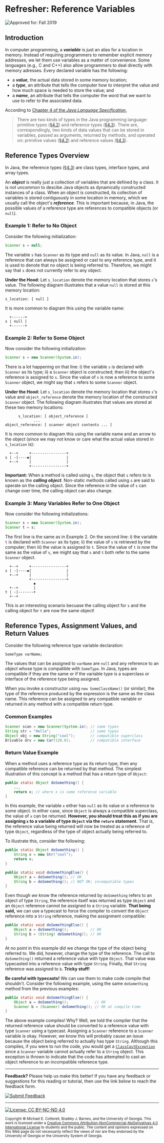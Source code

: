 # Refresher: Reference Variables

![Approved for: Fall 2019](https://img.shields.io/badge/Approved%20for-Fall%202019-brightgreen)

## Introduction

In computer programming, a **_variable_** is just an alias for a location in memory. Instead of
requiring programmers to remember explicit memory addresses, we let them use variables as a 
matter of convenience. Some languages (e.g., C and C++) also allow programmers to deal directly
with memory adresses. Every declared variable has the following:

* a **_value_**, the actual data stored in some memory location;
* a **_type_**, an attribute that tells the computer how to interpret the value and how much space
  is needed to store the value; and
* a **_name_**, an attribute that tells the computer the word that we want to use to refer to the
  associated data. 

According to
[Chapter 4 of the _Java Language Specification_](https://docs.oracle.com/javase/specs/jls/se8/html/jls-4.html#jls-4.10.1),

> There are two kinds of types in the Java programming language: 
> primitive types ([§4.2](https://docs.oracle.com/javase/specs/jls/se8/html/jls-4.html#jls-4.2)) and 
> reference types ([§4.3](https://docs.oracle.com/javase/specs/jls/se8/html/jls-4.html#jls-4.3)). 
> There are, correspondingly, two kinds of data values that can be stored in variables, passed as arguments, 
> returned by methods, and operated on: 
> primitive values ([§4.2](https://docs.oracle.com/javase/specs/jls/se8/html/jls-4.html#jls-4.2)) and 
> reference values ([§4.3](https://docs.oracle.com/javase/specs/jls/se8/html/jls-4.html#jls-4.3)).

## Reference Types Overview

In Java, the reference types ([§4.3](https://docs.oracle.com/javase/specs/jls/se8/html/jls-4.html#jls-4.3)) 
are class types, interface types, and array types.

An **_object_** is really just a collection of variables that are defined by a class. It is not uncommon 
to descibe Java objects as dynamically constructed instances of a class. When an object is constructed,
its collection of variables is stored contiguously in some location in memory, which we usually call
the object's **_reference_**. This is important because, in Java, the possible values of a reference type 
are references to compatible objects (or `null`). 

### Example 1: Refer to No Object

Consider the following initialization:

```java
Scanner s = null;
```

The variable `s` has `Scanner` as its type and `null` as its value. In Java, `null` is a reference 
that can always be assigned or cast to any reference type, and it is used to denote that no object
is being referred to. Therefore, we might say that `s` does not currently refer to any object. 

**Under the Hood:** Let `s_location` denote the memory location that stores `s`'s value. The 
following diagram illustrates that a value `null` is stored at this memory location:

```
s_location: [ null ]  
```

It is more common to diagram this using the variable name:

```
  +------+
s | null |
  +------+
```

### Example 2: Refer to Some Object

Now consider the following initialization:

```java
Scanner s = new Scanner(System.in);
```

There is a lot happening on that line: i) the variable `s` is declared with `Scanner` as its
type; ii) a `Scanner` object is constructed; then iii) the object's reference is assigned to
`s`. Since the value of `s` is now a reference to some `Scanner` object, we might say that
`s` refers to some `Scanner` object. 

**Under the Hood:** Let `s_location` denote the memory location that stores `s`'s value and
`object_reference` denote the memory location of the constructed `Scanner` object. The 
following diagram illustrates that values are stored at these two memory locations:

```
      s_location: [ object_reference ]  
             ...
object_reference: [ scanner object contents ... ]
```

It is more common to diagram this using the variable name and an arrow to the object (since
we may not know or care what the actual value stored in `s_location` is):

```
  +--+     +----------------+
s | -|----◆|                |
  +--+     |                |
           +----------------+
```

**Important:** When a method is called using `s`, the object that `s` refers to is known as
the **_calling object_**. Non-static methods called using `s` are said to operate on the 
calling object. Since the reference in the value of `s` can change over time, the calling 
object can also change. 

### Example 3: Many Variables Refer to One Object

Now consider the following initializations:

```java
Scanner s = new Scanner(System.in);
Scanner t = s;
```

The first line is the same as in Example 2. On the second line: i) the variable `t` is declared 
with `Scanner` as its type; ii) the value of `s` is retrieved by the computer; then iii) the 
value is assigned to `t`. Since the value of `t` is now  the same as the value of `s`, 
we might say that `s` and `t` both refer to the same `Scanner` object.

```
  +--+     +----------------+
s | -|----◆|                |
  +--+     |                |
           +----------------+
             ◆
  +--+       |
t | -|-------+
  +--+
```

This is an interesting scenario becuase the calling object for `s` and the calling object for `t`
are now the same object! 

## Reference Types, Assignment Values, and Return Values

Consider the following reference type variable declaration:

```
SomeType varName;
```

The values that can be assigned to `varName` are `null` and any reference to an object whose
type is compatible with `SomeType`. In Java, types are compatible if they are the same or
if the variable type is a superclass or interface of the reference type being assigned.

When you invoke a constructor using `new SomeClassName()` (or similar), the type of the 
reference produced by the expression is the same as the class name. This reference 
can be assigned to any compatible variable or returned in any method with a compatible
return type. 

### Common Examples

```java
Scanner scan = new Scanner(System.in); // same types
String str = "Hello";                  // same types
Object obj = new String("cool");       // compatible superclass
Drivable drv = new Car(120.0);         // compatible interface
```

### Return Value Example

When a method uses a reference type as its return type, then any compatible reference
can be returned by that method. The simplest illustration of this concept is a
method that has a return type of `Object`:

```java
public static Object doSomething() {
    ...
    return x; // where x is some reference variable
}
```

In this example, the variable `x` either has `null` as its value or a reference
to some object. In either case, since `Object` is always a compatible superclass,
the value of `x` can be returned. **However, you should treat this as if you are
assigning `x` to a variable of type `Object` via the `return` statement.** That is,
the reference value being returned will now be treated as a reference of type
`Object`, regardless of the type of object actually being referred to.  

To illustrate this, consider the following:

```java
public static Object doSomething() {
    String x = new Str("cool");
    return x;
}
```

```java
public static void doSomethingElse() {
    Object a = doSomething(); // OK
    String b = doSomething(); // NOT OK; incompatible types
}
```

Even though _we_ know the reference returned by `doSomething` refers to an object of
type `String`, the reference itself was returned as type `Object` and an `Object`
reference cannot be assigned to a `String` variable. **That being said,** we can
use a typecast to force the compiler to convert the `Object` reference into a
`String` reference, making the assignment compatible:

```java
public static void doSomethingElse() {
    Object a = doSomething();          // OK
    String b = (String) doSomething(); // OK
}
```

At no point in this example did we change the type of the object being referred to.
We did, however, change the type of the reference. The call to `doSomething()`
returned a reference value with type `Object`. That value was typecasted into
a reference value with type `String`. Finally, that `String` reference was
assigned to `b`. **Tricky stuff!**

**Be careful with typecasts!** We can use them to make code compile that shouldn't.
Consider the following example, using the same `doSomething` method from the previous
examples:

```java
public static void doSomethingElse() {
    Object a = doSomething();            // OK
    Scanner b = (Scanner) doSomething(); // OK at compile-time
}
```

The above example compiles! Why? Well, we told the compiler that the returned
reference value should be converted to a reference value with type `Scanner`
using a typecast. Assigning a `Scanner` reference to a `Scanner` variable is
okay. However, we know this will probably cause an issue because the object
being referred to actually has type `String`. Although this compiles, if you
were to run the code, you would get a 
[`ClassCastException`](https://docs.oracle.com/javase/8/docs/api/java/lang/ClassCastException.html)
since a `Scanner` variable cannot actually refer to a `String` object. 
This exception is thrown to indicate that the code has attempted to cast an 
object reference to an incompatible reference type.

<hr/>

**Feedback?** 
Please help us make this better!
If you have any feedback or suggestions for this reading or tutorial, then use 
the link below to reach the feedback form.

[![Submit Feedback](https://img.shields.io/badge/-Submit&nbsp;Feedback-red.svg?style=for-the-badge)](https://docs.google.com/forms/d/e/1FAIpQLSfBgZM_-G-9nKmX7F83k0Tgp1OlqBnrkt6vsxlIqLypc_keUQ/viewform?usp=pp_url&entry.1081181680=cs1302-refresher-variables&entry.1901270436=https://github.com/cs1302uga/cs1302-tutorials/blob/master/refresher/variables.md)

<hr/>

[![License: CC BY-NC-ND 4.0](https://img.shields.io/badge/License-CC%20BY--NC--ND%204.0-lightgrey.svg)](http://creativecommons.org/licenses/by-nc-nd/4.0/)

<small>
Copyright &copy; Michael E. Cotterell, Bradley J. Barnes, and the University of Georgia.
This work is licensed under a <a rel="license" href="http://creativecommons.org/licenses/by-nc-nd/4.0/">Creative Commons Attribution-NonCommercial-NoDerivatives 4.0 International License</a> to students and the public.
The content and opinions expressed on this Web page do not necessarily reflect the views of nor are they endorsed by the University of Georgia or the University System of Georgia.
</small>

